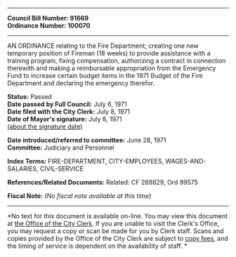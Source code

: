 * * * * *  
  
**Council Bill Number: [](#h0)[](#h2)91669**   
**Ordinance Number: 100070**  
  
* * * * *  
  
AN ORDINANCE relating to the Fire Department; creating one new temporary position of Fireman (18 weeks) to provide assistance with a training program, fixing compensation, authorizing a contract in connection therewith and making a reimbursable appropriation from the Emergency Fund to increase certain budget items in the 1971 Budget of the Fire Department and declaring the emergency therefor.  
  
**Status:** Passed   
**Date passed by Full Council:** July 6, 1971   
**Date filed with the City Clerk:** July 8, 1971   
**Date of Mayor's signature:** July 8, 1971   
[(about the signature date)](/~public/approvaldate.htm)   
  
  
**Date introduced/referred to committee:** June 28, 1971   
**Committee:** Judiciary and Personnel   
  
**Index Terms:** FIRE-DEPARTMENT, CITY-EMPLOYEES, WAGES-AND-SALARIES, CIVIL-SERVICE  
  
**References/Related Documents:** Related: CF 269829, Ord 99575  
  
**Fiscal Note:** *(No fiscal note available at this time)*  
  
* * * * *  
  
*No text for this document is available on-line. You may view this document at [the Office of the City Clerk](http://www.seattle.gov/leg/clerk/contactUs.htm). If you are unable to visit the Clerk's Office, you may request a copy or scan be made for you by Clerk staff. Scans and copies provided by the Office of the City Clerk are subject to [copy fees](http://clerk.seattle.gov/~public/clerkfees.htm), and the timing of service is dependent on the availability of staff. *  
  
  
